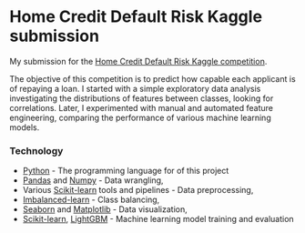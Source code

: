 # Home Credit Default Risk Kaggle submission
My submission for the [Home Credit Default Risk Kaggle competition](https://www.kaggle.com/c/home-credit-default-risk/overview). 

The objective of this competition is to predict how capable each applicant is of repaying a loan. I started with a simple exploratory data analysis investigating the distributions of features between classes, looking for correlations. Later, I experimented with manual and automated feature engineering, comparing the performance of various machine learning models.

### Technology
* [Python](https://www.python.org/) - The programming language for of this project
* [Pandas](https://pandas.pydata.org/) and [Numpy](https://numpy.org/) - Data wrangling, 
* Various [Scikit-learn](https://scikit-learn.org/stable/) tools and pipelines - Data preprocessing,
* [Imbalanced-learn](https://imbalanced-learn.org/stable/) - Class balancing,
* [Seaborn](https://seaborn.pydata.org/) and [Matplotlib](https://matplotlib.org/) - Data visualization, 
* [Scikit-learn](https://scikit-learn.org/stable/), [LightGBM](https://lightgbm.readthedocs.io/en/latest/) - Machine learning model training and evaluation
